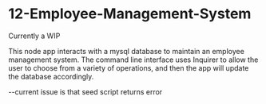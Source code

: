 # 12-Employee-Management-System
Currently a WIP

This node app interacts with a mysql database to maintain an employee management system. The command line interface uses Inquirer to allow the user to choose from a variety of operations, and then the app will update the database accordingly.

--current issue is that seed script returns error